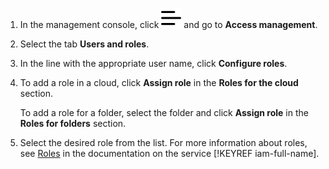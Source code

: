1. In the management console, click ![](../_assets/ugly-sandwich.svg) and go to **Access management**.

1. Select the tab **Users and roles**.

1. In the line with the appropriate user name, click **Configure roles**.

1. To add a role in a cloud, click **Assign role** in the **Roles for the cloud <cloud name>** section.

    To add a role for a folder, select the folder and click **Assign role** in the **Roles for folders** section.

1. Select the desired role from the list. For more information about roles, see [Roles](../iam/concepts/access-control/roles.md)  in the documentation on the service [!KEYREF iam-full-name].

